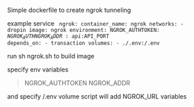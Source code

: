 Simple dockerfile to create ngrok tunneling

example service
<code>
  ngrok:
    container_name: ngrok
    networks:
      - dropin
    image: ngrok
    environment:
      NGROK_AUTHTOKEN: $NGROK_AUTH
      NGROK_ADDR: api:$API_PORT
    depends_on:
      - transaction
    volumes:
      - ./.env:/.env
</code>

run sh ngrok.sh 
to build image

specify env variables
> NGROK_AUTHTOKEN
> NGROK_ADDR


and specify /.env volume 
script will add NGROK_URL variables